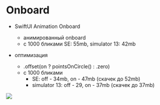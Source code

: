 # Onboard

- SwiftUI Animation Onboard
    - анимированный onboard
    - с 1000 бликами SE: 55mb, simulator 13: 42mb

- оптимизация
    - .offset(on ? pointsOnCircle() : .zero)
    - с 1000 бликами
        - SE: off - 34mb, on - 47mb (скачек до 52mb)
        - simulator 13: off - 29, on - 37mb (скачек до 37mb)

<img src="https://github.com/ihValery/AnimationForOnboard/blob/main/AnimationForOnboard.gif?raw=true"></a>
